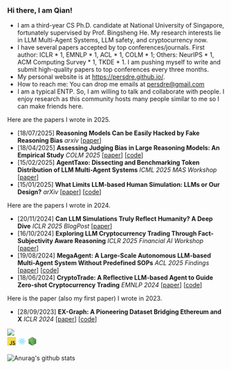 ### Hi there, I am Qian!

- I am a third-year CS Ph.D. candidate at National University of Singapore, fortunately supervised by Prof. Bingsheng He. My research interests lie in LLM Multi-Agent Systems, LLM safety, and cryptocurrency now.
- I have several papers accepted by top conferences/journals. First author: ICLR * 1, EMNLP * 1, ACL * 1, COLM * 1; Others: NeurIPS * 1, ACM Computing Survey * 1, TKDE * 1. I am pushing myself to write and submit high-quality papers to top conferences every three months. 
- My personal website is at https://persdre.github.io/.
- How to reach me: You can drop me emails at persdre@gmail.com
- I am a typical ENTP. So, I am willing to talk and collaborate with people. I enjoy research as this community hosts many people similar to me so I can make friends here.

Here are the papers I wrote in 2025.

- [18/07/2025]  **Reasoning Models Can be Easily Hacked by Fake Reasoning Bias** *arxiv* [[paper](https://arxiv.org/abs/2507.13758)]
- [18/04/2025]  **Assessing Judging Bias in Large Reasoning Models: An Empirical Study** *COLM 2025* [[paper](https://arxiv.org/abs/2504.09946)] [[code](https://github.com/Persdre/LRM-bias-evaluation)]
- [15/02/2025]  **AgentTaxo: Dissecting and Benchmarking Token Distribution of LLM Multi-Agent Systems** *ICML 2025 MAS Workshop* [[paper](https://openreview.net/forum?id=0iLbiYYIpC)]
- [15/01/2025]  **What Limits LLM-based Human Simulation: LLMs or Our Design?** *arXiv* [[paper](https://arxiv.org/abs/2501.08579)] [[code](https://github.com/Persdre/awesome-llm-human-simulation)]

Here are the papers I wrote in 2024. 

- [20/11/2024] **Can LLM Simulations Truly Reflect Humanity? A Deep Dive** *ICLR 2025 BlogPost* [[paper](https://openreview.net/forum?id=dMrhmQdrdW)]
- [16/10/2024] **Exploring LLM Cryptocurrency Trading Through Fact-Subjectivity Aware Reasoning** *ICLR 2025 Financial AI Workshop* [[paper](https://arxiv.org/abs/2410.12464)]
- [19/08/2024] **MegaAgent: A Large-Scale Autonomous LLM-based Multi-Agent System Without Predefined SOPs** *ACL 2025 Findings* [[paper](https://arxiv.org/abs/2408.09955)] [[code](https://github.com/Xtra-Computing/MegaAgent)]
- [18/06/2024] **CryptoTrade: A Reflective LLM-based Agent to Guide Zero-shot Cryptocurrency Trading** *EMNLP 2024* [[paper](https://aclanthology.org/2024.emnlp-main.63/)] [[code](https://github.com/Xtra-Computing/CryptoTrade)]

Here is the paper (also my first paper) I wrote in 2023.

- [28/09/2023] **EX-Graph: A Pioneering Dataset Bridging Ethereum and X** *ICLR 2024* [[paper](https://openreview.net/pdf?id=juE0rWGCJW)] [[code](https://github.com/Persdre/EX-Graph)]


![](https://komarev.com/ghpvc/?username=persdre)
<br/>
<code><img height="20" src="https://raw.githubusercontent.com/github/explore/80688e429a7d4ef2fca1e82350fe8e3517d3494d/topics/javascript/javascript.png"></code>
<code><img height="20" src="https://raw.githubusercontent.com/github/explore/80688e429a7d4ef2fca1e82350fe8e3517d3494d/topics/react/react.png"></code>
<code><img height="20" src="https://raw.githubusercontent.com/github/explore/80688e429a7d4ef2fca1e82350fe8e3517d3494d/topics/nodejs/nodejs.png"></code>
<br/>
<br/>
![Anurag's github stats](https://github-readme-stats.vercel.app/api?username=Persdre&show_icons=true&count_private=true)


